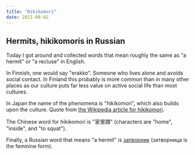 ```yaml
---
title: "Hikikomori"
date: 2021-08-02
---
```


## Hermits, hikikomoris in Russian

Today I got around and collected words that mean roughly the same as "a hermit" or "a recluse" in English.

In Finnish, one would say "erakko". Someone who lives alone and avoids social contact. In Finland this probably is more common than in many other places as our culture puts far less value on active social life than most cultures.

In Japan the name of the phenomena is "hikikomori", which also builds upon the culture. Quote from [the Wikipedia article for hikikomori](https://en.wikipedia.org/wiki/Hikikomori).

The Chinese word for hikikomori is "家里蹲" (characters are "home", "inside", and "to squat").

Finally, a Russian word that means "a hermit" is [затворник](https://en.wiktionary.org/wiki/%D0%B7%D0%B0%D1%82%D0%B2%D0%BE%D1%80%D0%BD%D0%B8%D0%BA#Russian) (затворница is the feminine form).